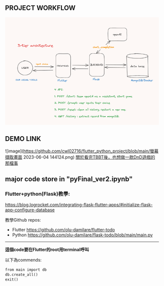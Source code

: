 
## PROJECT WORKFLOW
![image](https://github.com/cwl02716/flutter_python_project/blob/main/structure.png)

## DEMO LINK
![image](https://github.com/cwl02716/flutter_python_project/blob/main/螢幕擷取畫面 2023-06-04 144124.png)
[關於看完TBBT後，也想做一款DnD遊戲的那檔事](https://youtu.be/2D52LNq2xJI)

## major code store in "pyFinal_ver2.ipynb"

### Flutter+python(Flask)教學:

https://blog.logrocket.com/integrating-flask-flutter-apps/#initialize-flask-app-configure-database

教學Github repos:


*   Flutter https://github.com/olu-damilare/flutter-todo
*   Python https://github.com/olu-damilare/flask-todo/blob/main/main.py

****

**這個code要在Flutter的root用terminal呼叫**

以下為commends:
```
from main import db
db.create_all()
exit()
```


<!-- # flutter_python_project

A new Flutter project.

## Getting Started

This project is a starting point for a Flutter application.

A few resources to get you started if this is your first Flutter project:

- [Lab: Write your first Flutter app](https://docs.flutter.dev/get-started/codelab)
- [Cookbook: Useful Flutter samples](https://docs.flutter.dev/cookbook)

For help getting started with Flutter development, view the
[online documentation](https://docs.flutter.dev/), which offers tutorials,
samples, guidance on mobile development, and a full API reference. -->
